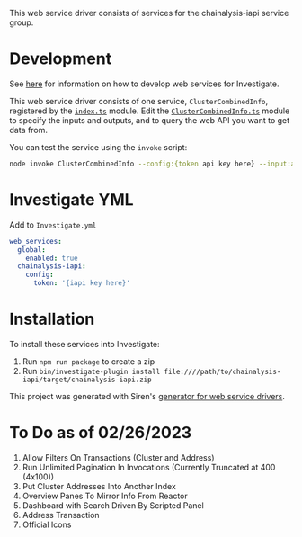 This web service driver consists of services for the chainalysis-iapi service group.

# Development
See [here](https://www.npmjs.com/package/@sirensolutions/web-service-interface) for information on how to develop web services for Investigate.

This web service driver consists of one service, `ClusterCombinedInfo`, registered by the [`index.ts`](src/index.ts) module. Edit the [`ClusterCombinedInfo.ts`](src/ClusterCombinedInfo.ts) module to specify the inputs and outputs, and to query the web API you want to get data from.

You can test the service using the `invoke` script:
```bash
node invoke ClusterCombinedInfo --config:{token api key here} --input:asset BTC --input:address {bitcoin here}
```

# Investigate YML
Add to `Investigate.yml`
```yml
web_services:
  global:
    enabled: true
  chainalysis-iapi:
    config:
      token: '{iapi key here}'

```

# Installation
To install these services into Investigate:
1. Run `npm run package` to create a zip
1. Run `bin/investigate-plugin install file:////path/to/chainalysis-iapi/target/chainalysis-iapi.zip`

This project was generated with Siren's [generator for web service drivers](https://www.npmjs.com/package/@sirensolutions/generator-web-service).


# To Do as of 02/26/2023
1. Allow Filters On Transactions (Cluster and Address)
2. Run Unlimited Pagination In Invocations (Currently Truncated at 400 (4x100))
3. Put Cluster Addresses Into Another Index
4. Overview Panes To Mirror Info From Reactor
5. Dashboard with Search Driven By Scripted Panel
6. Address Transaction
7. Official Icons
